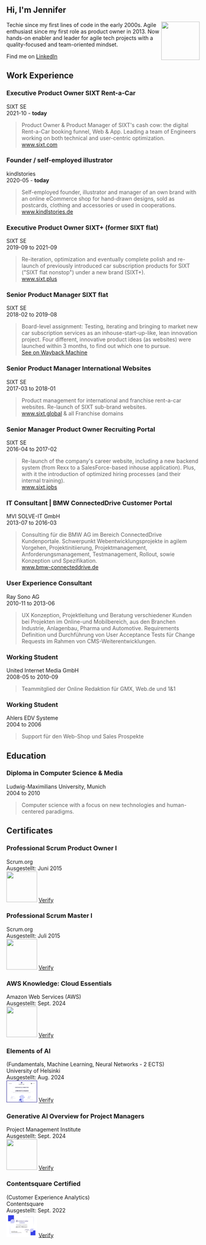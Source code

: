 ## Hi, I'm Jennifer
<img src="https://avatars.githubusercontent.com/u/20593806" width="100" height="100" padding-left="10px" align="right" float="left">
Techie since my first lines of code in the early 2000s. Agile enthusiast since my first role as product owner in 2013. Now hands-on enabler and leader for agile tech projects with a quality-focused and team-oriented mindset.
 
Find me on [LinkedIn](https://www.linkedin.com/in/jennifer-kleimaier/ "LinkedIn")
  
  

## Work Experience

### Executive Product Owner SIXT Rent-a-Car
SIXT SE   
2021-10 - **today**  
> Product Owner & Product Manager of SIXT's cash cow: the digital Rent-a-Car booking funnel, Web & App. Leading a team of Engineers working on both technical and user-centric optimization.  
> <a href="www.sixt.com" target="_blank">www.sixt.com</a>

### Founder / self-employed illustrator
kindlstories  
2020-05 - **today**
> Self-employed founder, illustrator and manager of an own brand with an online eCommerce shop for hand-drawn designs, sold as postcards, clothing and accessories or used in cooperations.  
> <a href="www.kindlstories.de" target="_blank">www.kindlstories.de</a>

### Executive Product Owner SIXT+ (former SIXT flat)
SIXT SE  
2019-09 to 2021-09
> Re-iteration, optimization and eventually complete polish and re-launch of previously introduced car subscription products for SIXT ("SIXT flat nonstop") under a new brand (SIXT+).  
> <a href="www.sixt.plus" target="_blank">www.sixt.plus</a>

### Senior Product Manager SIXT flat
SIXT SE  
2018-02 to 2019-08
> Board-level assignment: Testing, iterating and bringing to market new car subscription services as an inhouse-start-up-like, lean innovation project. Four different, innovative product ideas (as websites) were launched within 3 months, to find out which one to pursue.  
> <a href="https://web.archive.org/web/20190411194457/https://www.sixtflat.com/" target="_blank">See on Wayback Machine</a>

### Senior Product Manager International Websites
SIXT SE  
2017-03 to 2018-01
> Product management for international and franchise rent-a-car websites. Re-launch of SIXT sub-brand websites.  
> <a href="www.sixt.global" target="_blank">www.sixt.global</a> & all Franchise domains

### Senior Manager Product Owner Recruiting Portal
SIXT SE  
2016-04 to 2017-02
> Re-launch of the company's career website, including a new backend system (from Rexx to a SalesForce-based inhouse application). Plus, with it the introduction of optimized hiring processes (and their internal training).  
> <a href="www.sixt.jobs" target="_blank">www.sixt.jobs</a>  

### IT Consultant | BMW ConnectedDrive Customer Portal
MVI SOLVE-IT GmbH  
2013-07 to 2016-03
> Consulting für die BMW AG im Bereich ConnectedDrive Kundenportale. Schwerpunkt Webentwicklungsprojekte in agilem Vorgehen, Projektinitiierung, Projektmanagement, Anforderungsmanagement, Testmanagement, Rollout, sowie Konzeption und Spezifikation.  
> <a href="www.bmw-connecteddrive.de" target="_blank">www.bmw-connecteddrive.de</a>  

### User Experience Consultant
Ray Sono AG  
2010-11 to 2013-06
> UX Konzeption, Projektleitung und Beratung verschiedener Kunden bei Projekten im Online-und Mobilbereich, aus den Branchen Industrie, Anlagenbau, Pharma und Automotive. Requirements Definition und Durchführung von User Acceptance Tests für Change Requests im Rahmen von CMS-Weiterentwicklungen.

### Working Student
United Internet Media GmbH  
2008-05 to 2010-09
> Teammitglied der Online Redaktion für GMX, Web.de und 1&1

### Working Student
Ahlers EDV Systeme  
2004 to 2006
> Support für den Web-Shop und Sales Prospekte

  
  
## Education

### Diploma in Computer Science & Media
Ludwig-Maximilians University, Munich  
2004 to 2010
>Computer science with a focus on new technologies and human-centered paradigms.

  
  
## Certificates

### Professional Scrum Product Owner I
Scrum.org  
Ausgestellt: Juni 2015  
<img src="https://images.credly.com/size/680x680/images/591762c5-fae7-49c6-b326-e1756979928d/image.png" width="80" height="80">
<a href="https://www.credly.com/badges/2ee9fd6b-93d8-442f-8cf1-ccf1188e8212" target="_blank">Verify</a>  
  
### Professional Scrum Master I
Scrum.org  
Ausgestellt: Juli 2015  
<img src="https://images.credly.com/size/680x680/images/a2790314-008a-4c3d-9553-f5e84eb359ba/image.png" width="80" height="80">
<a href="https://www.credly.com/badges/c96e72c3-6983-40df-9599-bbcb467286f5" target="_blank">Verify</a>  

### AWS Knowledge: Cloud Essentials
Amazon Web Services (AWS)  
Ausgestellt: Sept. 2024  
<img src="https://images.credly.com/size/680x680/images/ec621e2a-c8f0-4459-806c-ae11829d372a/image.png" width="80" height="80">
<a href="https://www.credly.com/badges/ee734d97-91f3-4a10-a44e-991d096b277a" target="_blank">Verify</a>  

### Elements of Al 
(Fundamentals, Machine Learning, Neural Networks - 2 ECTS)  
University of Helsinki  
Ausgestellt: Aug. 2024  
<img src="/assets/cert_elementsofai.png" width="80" height="">
<a href="https://certificates.mooc.fi/validate/yaak9vn52df" target="_blank">Verify</a>  
  
### Generative Al Overview for Project Managers
Project Management Institute  
Ausgestellt: Sept. 2024  
<img src="https://images.credly.com/size/680x680/images/05de6fa7-8633-437c-80b5-7ee73779a87f/image.png" width="80" height="80">
<a href="https://www.credly.com/badges/c408020c-a1c8-4287-8068-d92c326c5508/public_url" target="_blank">Verify</a>  

### Contentsquare Certified
(Customer Experience Analytics)  
Contentsquare  
Ausgestellt: Sept. 2022  
<img src="/assets/cert_contentsquare.jpg" width="80" height="">
<a href="https://verify.skilljar.com/c/shcz5zz5vutg" target="_blank">Verify</a>  
  


